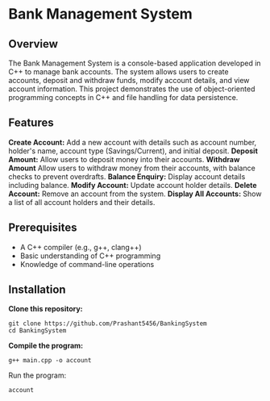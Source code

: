 # Bank Management System

## Overview
The Bank Management System is a console-based application developed in C++ to manage bank accounts. The system allows users to create accounts, deposit and withdraw funds, modify account details, and view account information. This project demonstrates the use of object-oriented programming concepts in C++ and file handling for data persistence.

## Features
**Create Account:** Add a new account with details such as account number, holder's name, account type (Savings/Current), and initial deposit.
**Deposit Amount:** Allow users to deposit money into their accounts.
**Withdraw Amount**  Allow users to withdraw money from their accounts, with balance checks to prevent overdrafts.
**Balance Enquiry:** Display account details including balance.
**Modify Account:** Update account holder details.
**Delete Account:** Remove an account from the system.
**Display All Accounts:** Show a list of all account holders and their details.

## Prerequisites
- A C++ compiler (e.g., g++, clang++)
- Basic understanding of C++ programming
- Knowledge of command-line operations

## Installation

**Clone this repository:**
```
git clone https://github.com/Prashant5456/BankingSystem
cd BankingSystem
```
**Compile the program:**
```
g++ main.cpp -o account
```
Run the program:
```
account
```
